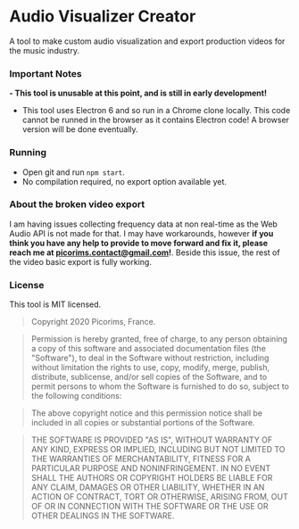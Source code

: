 # Audio Visualizer Creator
A tool to make custom audio visualization and export production videos for the music industry.

### Important Notes
**- This tool is unusable at this point, and is still in early development!**
- This tool uses Electron 6 and so run in a Chrome clone locally. This code cannot be runned in the browser as it contains Electron code! A browser version will be done eventually.

### Running
- Open git and run `npm start`.
- No compilation required, no export option available yet.

### About the broken video export
I am having issues collecting frequency data at non real-time as the Web Audio API is not made for that.
I may have workarounds, however **if you think you have any help to provide to move forward and fix it, please reach me at picorims.contact@gmail.com!**. Beside this issue, the rest of the video basic export is fully working.

### License
This tool is MIT licensed.

> Copyright 2020 Picorims, France.

> Permission is hereby granted, free of charge, to any person obtaining a copy of this software and associated documentation files (the "Software"), to deal in the Software without restriction, including without limitation the rights to use, copy, modify, merge, publish, distribute, sublicense, and/or sell copies of the Software, and to permit persons to whom the Software is furnished to do so, subject to the following conditions:

> The above copyright notice and this permission notice shall be included in all copies or substantial portions of the Software.

> THE SOFTWARE IS PROVIDED "AS IS", WITHOUT WARRANTY OF ANY KIND, EXPRESS OR IMPLIED, INCLUDING BUT NOT LIMITED TO THE WARRANTIES OF MERCHANTABILITY, FITNESS FOR A PARTICULAR PURPOSE AND NONINFRINGEMENT. IN NO EVENT SHALL THE AUTHORS OR COPYRIGHT HOLDERS BE LIABLE FOR ANY CLAIM, DAMAGES OR OTHER LIABILITY, WHETHER IN AN ACTION OF CONTRACT, TORT OR OTHERWISE, ARISING FROM, OUT OF OR IN CONNECTION WITH THE SOFTWARE OR THE USE OR OTHER DEALINGS IN THE SOFTWARE.